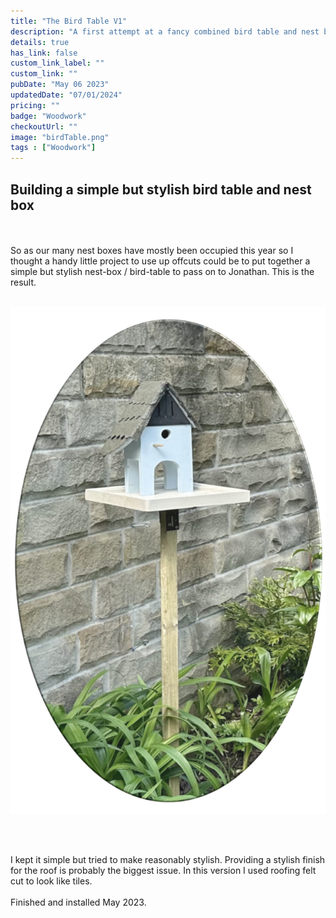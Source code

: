 ```yaml
---
title: "The Bird Table V1"
description: "A first attempt at a fancy combined bird table and nest box."
details: true
has_link: false
custom_link_label: ""
custom_link: ""
pubDate: "May 06 2023"
updatedDate: "07/01/2024"
pricing: ""
badge: "Woodwork"
checkoutUrl: ""
image: "birdTable.png"
tags : ["Woodwork"]
---
```


## Building a simple but stylish bird table and nest box
<br/><br/>
So as our many nest boxes have mostly been occupied this year so I thought a handy little project to use up offcuts could be to put together a simple but stylish nest-box / bird-table to pass on to Jonathan. This is the result.
<br/><br/>

<img src="../../assets/img/birdTable.png" alt="Installed Basic Birdbox and Table" class="w-64 float-left"/> 

<br/><br/>

I kept it simple but tried to make reasonably stylish. Providing a stylish finish for the roof is probably the biggest issue. In this version I used roofing felt cut to look like tiles.
<br/><br/>
Finished and installed May 2023.

